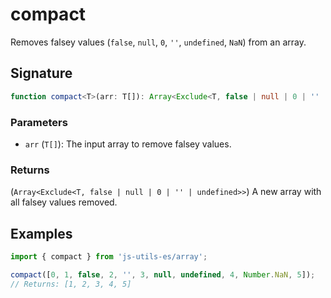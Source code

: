 # compact

Removes falsey values (`false`, `null`, `0`, `''`, `undefined`, `NaN`) from an array.

## Signature

```typescript
function compact<T>(arr: T[]): Array<Exclude<T, false | null | 0 | '' | undefined>>;
```

### Parameters

- `arr` (`T[]`): The input array to remove falsey values.

### Returns

(`Array<Exclude<T, false | null | 0 | '' | undefined>>`) A new array with all falsey values removed.

## Examples

```typescript twoslash
import { compact } from 'js-utils-es/array';

compact([0, 1, false, 2, '', 3, null, undefined, 4, Number.NaN, 5]);
// Returns: [1, 2, 3, 4, 5]
```

